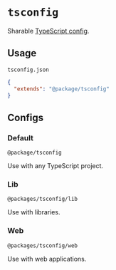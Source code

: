 # `tsconfig`

Sharable [TypeScript config](https://www.typescriptlang.org/docs/handbook/tsconfig-json.html).

## Usage

`tsconfig.json`

```json
{
  "extends": "@package/tsconfig"
}
```

## Configs

### Default

`@package/tsconfig`

Use with any TypeScript project.

### Lib

`@packages/tsconfig/lib`

Use with libraries.

### Web

`@packages/tsconfig/web`

Use with web applications.
